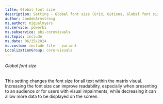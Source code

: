 ```yaml
---
title: Global font size
description: Setting - Global font size (Grid, Options, Global font size)
author: JaedenArmstrong
ms.author: miguelmyers
ms.service: powerbi
ms.subservice: pbi-corevisuals
ms.topic: include
ms.date: 06/25/2024
ms.custom: include file - variant
LocalizationGroup: core-visuals
---
```

###### Global font size

This setting changes the font size for all text within the matrix visual. Increasing the font size can improve readability, especially when presenting to an audience or for users with visual impairments, while decreasing it can allow more data to be displayed on the screen.
